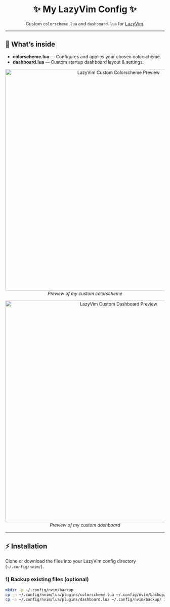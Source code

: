 <h1 align="center">✨ My LazyVim Config ✨</h1>

<p align="center">
  Custom <code>colorscheme.lua</code> and <code>dashboard.lua</code> for <a href="https://www.lazyvim.org/">LazyVim</a>.
</p>

<hr />

<h2>📂 What’s inside</h2>

<ul>
  <li><b>colorscheme.lua</b> — Configures and applies your chosen colorscheme.</li>
  <li><b>dashboard.lua</b> — Custom startup dashboard layout & settings.</li>
</ul>

<!-- 👉 Place your colorscheme screenshot here -->
<p align="center">
  <img src="images/colorscheme.png" alt="LazyVim Custom Colorscheme Preview" width="700"/>
  <br />
  <i>Preview of my custom colorscheme</i>
</p>

<!-- 👉 Place your dashboard screenshot here -->
<p align="center">
  <img src="images/dashboard.png" alt="LazyVim Custom Dashboard Preview" width="700"/>
  <br />
  <i>Preview of my custom dashboard</i>
</p>

<hr />

<h2>⚡ Installation</h2>

<p>Clone or download the files into your LazyVim config directory (<code>~/.config/nvim/</code>).</p>

<h3>1) Backup existing files (optional)</h3>

```bash
mkdir -p ~/.config/nvim/backup
cp -n ~/.config/nvim/lua/plugins/colorscheme.lua ~/.config/nvim/backup/ 2>/dev/null || true
cp -n ~/.config/nvim/lua/plugins/dashboard.lua ~/.config/nvim/backup/ 2>/dev/null || true
